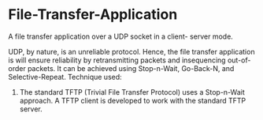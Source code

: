 # File-Transfer-Application
A file transfer application over a UDP socket in a client- server mode.

UDP, by nature, is an unreliable protocol. Hence, the file transfer application is
will ensure reliability by retransmitting packets and insequencing out-of-order
packets. It can be achieved using Stop-n-Wait, Go-Back-N, and Selective-Repeat.
Technique used:
1. The standard TFTP (Trivial File Transfer Protocol) uses a Stop-n-Wait approach. A TFTP client is developed to work with the standard TFTP server.

